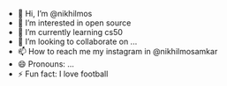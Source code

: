 - 👋 Hi, I’m @nikhilmos
- 👀 I’m interested in open source
- 🌱 I’m currently learning cs50
- 💞️ I’m looking to collaborate on ...
- 📫 How to reach me my instagram in @nikhilmosamkar
- 😄 Pronouns: ...
- ⚡ Fun fact: I love football

<!---
nikhilmos/nikhilmos is a ✨ special ✨ repository because its `README.md` (this file) appears on your GitHub profile.
You can click the Preview link to take a look at your changes.
--->
